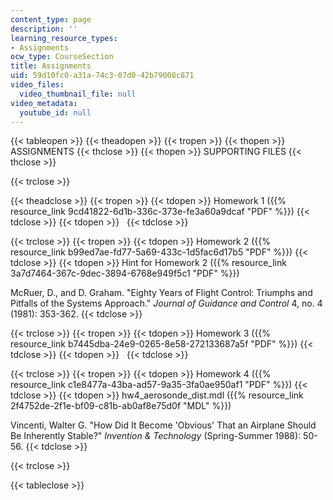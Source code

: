 ```yaml
---
content_type: page
description: ''
learning_resource_types:
- Assignments
ocw_type: CourseSection
title: Assignments
uid: 59d10fc0-a31a-74c3-07d0-42b79008c871
video_files:
  video_thumbnail_file: null
video_metadata:
  youtube_id: null
---
```


{{< tableopen >}}
{{< theadopen >}}
{{< tropen >}}
{{< thopen >}}
ASSIGNMENTS
{{< thclose >}}
{{< thopen >}}
SUPPORTING FILES
{{< thclose >}}

{{< trclose >}}

{{< theadclose >}}
{{< tropen >}}
{{< tdopen >}}
Homework 1 ({{% resource_link 9cd41822-6d1b-336c-373e-fe3a60a9dcaf "PDF" %}})
{{< tdclose >}}
{{< tdopen >}}
 
{{< tdclose >}}

{{< trclose >}}
{{< tropen >}}
{{< tdopen >}}
Homework 2 ({{% resource_link b99ed7ae-fd77-5a69-433c-1d5fac6d17b5 "PDF" %}})
{{< tdclose >}}
{{< tdopen >}}
Hint for Homework 2 ({{% resource_link 3a7d7464-367c-9dec-3894-6768e949f5c1 "PDF" %}})  
  
McRuer, D., and D. Graham. "Eighty Years of Flight Control: Triumphs and Pitfalls of the Systems Approach." _Journal of Guidance and Control_ 4, no. 4 (1981): 353-362.
{{< tdclose >}}

{{< trclose >}}
{{< tropen >}}
{{< tdopen >}}
Homework 3 ({{% resource_link b7445dba-24e9-0265-8e58-272133687a5f "PDF" %}})
{{< tdclose >}}
{{< tdopen >}}
 
{{< tdclose >}}

{{< trclose >}}
{{< tropen >}}
{{< tdopen >}}
Homework 4 ({{% resource_link c1e8477a-43ba-ad57-9a35-3fa0ae950af1 "PDF" %}})
{{< tdclose >}}
{{< tdopen >}}
hw4\_aerosonde\_dist.mdl ({{% resource_link 2f4752de-2f1e-bf09-c81b-ab0af8e75d0f "MDL" %}})  
  
Vincenti, Walter G. "How Did It Become 'Obvious' That an Airplane Should Be Inherently Stable?" _Invention & Technology_ (Spring-Summer 1988): 50-56.
{{< tdclose >}}

{{< trclose >}}

{{< tableclose >}}